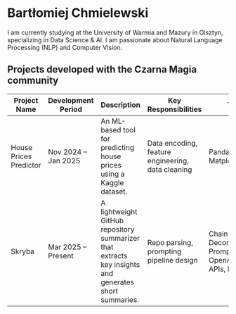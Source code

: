 # Bartłomiej Chmielewski

I am currently studying at the University of Warmia and Mazury in Olsztyn, specializing in Data Science & AI. I am passionate about Natural Language Processing (NLP) and Computer Vision.

## Projects developed with the Czarna Magia community

| Project Name           | Development Period      | Description                                                                                          | Key Responsibilities                                    | Tech Stack                                              |
|------------------------|--------------------------|------------------------------------------------------------------------------------------------------|---------------------------------------------------------|---------------------------------------------------------|
| House Prices Predictor | Nov 2024 – Jan 2025      | An ML-based tool for predicting house prices using a Kaggle dataset.                                | Data encoding, feature engineering, data cleaning        | Pandas, scikit-learn, Matplotlib, Seaborn              |
| Skryba                 | Mar 2025 – Present       | A lightweight GitHub repository summarizer that extracts key insights and generates short summaries. | Repo parsing, prompting pipeline design                  | Chain-of-Thought, Decomposed Prompting, GitHub API, OpenAI/LLaMA/Gemini APIs, LangChain |

<!--
**Bart140/bart140** is a ✨ _special_ ✨ repository because its `README.md` (this file) appears on your GitHub profile.
Here are some ideas to get you started:

- 🔭 I’m currently working on ...
- 🌱 I’m currently learning ...
- 👯 I’m looking to collaborate on ...
- 🤔 I’m looking for help with ...
- 💬 Ask me about ...
- 📫 How to reach me: ...
- 😄 Pronouns: ...
- ⚡ Fun fact: ...
-->
